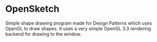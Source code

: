 # OpenSketch
Simple shape drawing program made for Design Patterns which uses OpenGL to draw shapes.
It uses a very simple OpenGL 3.3 rendering backend for drawing to the window.
